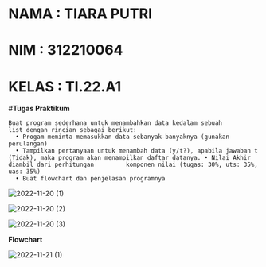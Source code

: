 # NAMA      : TIARA PUTRI
# NIM       : 312210064
# KELAS     : TI.22.A1

#**Tugas Praktikum**

    Buat program sederhana untuk menambahkan data kedalam sebuah
    list dengan rincian sebagai berikut:
      • Progam meminta memasukkan data sebanyak-banyaknya (gunakan perulangan)
      • Tampilkan pertanyaan untuk menambah data (y/t?), apabila jawaban t (Tidak), maka program akan menampilkan daftar datanya. • Nilai Akhir diambil dari perhitungan         komponen nilai (tugas: 30%, uts: 35%, uas: 35%)
      • Buat flowchart dan penjelasan programnya

![2022-11-20 (1)](https://user-images.githubusercontent.com/115775237/202905224-f749f1e7-caf8-42c8-8bf4-08bf3ae05f58.png)

![2022-11-20 (2)](https://user-images.githubusercontent.com/115775237/202905253-7b799096-b0c3-41c7-a1de-ae37a2fb814d.png)

![2022-11-20 (3)](https://user-images.githubusercontent.com/115775237/202905273-8aafb8b5-dab8-495b-b77b-101fbd380278.png)

**Flowchart**

![2022-11-21 (1)](https://user-images.githubusercontent.com/115775237/203047995-144a265a-eeb1-4384-9fd4-5f9ad4c4ac9f.png)
